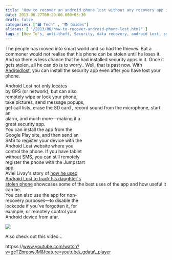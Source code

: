 ```yaml
---
title: 'How to recover an android phone lost without any recovery app installed '
date: 2013-06-27T00:20:00.000+05:30
draft: false
categories: ["🗃️ Tech" , "📚 Guides"]
aliases: [ "/2013/06/how-to-recover-android-phone-lost.html" ]
tags : [How To's, anti–theft, Security, data recovery, android Lost, smartphone, Android]
---
```


The people has moved into smart world and so had the thieves. But a commoner would not realise that his phone can be stolen until he loses it. And so there is less chance that he had installed security apps in it. Once it gets stolen, all he can do is to worry.. Well, that is past now. With [Androidlost](https://www.androidlost.com/), you can install the security app even after you have lost your phone.  
  
Android Lost not only locates  
by GPS (or network), but can also  
remotely wipe or lock your phone,  
take pictures, send message popups,  
get call lists, erase the SD card , record sound from the microphone, start an  
alarm, and much more—making it a  
great security app.  
You can install the app from the  
Google Play site, and then send an  
SMS to register your device with the  
Android Lost website where you  
control the phone. If you have tablet  
without SMS, you can still remotely  
register the phone with the Jumpstart  
app.  
Aviel Livay's story of [how he used](https://logarithmicpleasures.blogspot.com/2012/11/the-wonders-of-androidlost.html?m=1)  
[Android Lost to track his daughter's](https://logarithmicpleasures.blogspot.com/2012/11/the-wonders-of-androidlost.html?m=1)  
[stolen phone](https://logarithmicpleasures.blogspot.com/2012/11/the-wonders-of-androidlost.html?m=1) showcases some of the best uses of the app and how useful it can be.  
You can also use the app for non-  
recovery purposes—to disable the  
lockcode if you've forgotten it, for  
example, or remotely control your  
Android device from afar.

 [![](https://lh5.ggpht.com/-pULlhdeiJoo/UcsykPPpATI/AAAAAAAABx8/Yj2OO0wVWg8/s640/Screenshot_2013-06-26-23-55-00.png)](https://lh5.ggpht.com/-pULlhdeiJoo/UcsykPPpATI/AAAAAAAABx8/Yj2OO0wVWg8/s1600/Screenshot_2013-06-26-23-55-00.png) 

  

Also check out this video...  

  

httpss://www.youtube.com/watch?v=gcTZbreowJM&feature=youtube\_gdata\_player
